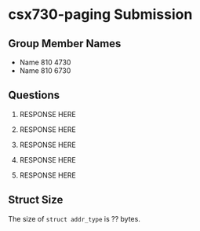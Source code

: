 # csx730-paging Submission

## Group Member Names

* Name 810 4730
* Name 810 6730

## Questions

1. RESPONSE HERE

2. RESPONSE HERE

3. RESPONSE HERE

4. RESPONSE HERE

5. RESPONSE HERE

## Struct Size

The size of `struct addr_type` is ?? bytes.

